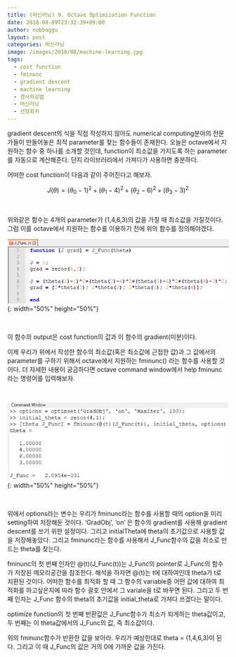 ```yaml
---
title: (머신러닝) 9. Octave Optimization Function
date: 2018-08-09T23:32:39+09:00
author: nobbaggu
layout: post
categories: 머신러닝
image: /images/2018/08/machine-learning.jpg
tags:
  - cost function
  - fminunc
  - gradient descent
  - machine learning
  - 경사하강법
  - 머신러닝
  - 선형회귀
---
```

gradient descent의 식을 직접 작성하지 않아도 numerical computing분야의 전문가들이 만들어놓은 최적 parameter를 찾는 함수들이 존재한다. 오늘은 octave에서 지원하는 함수 중 하나를 소개할 것인데, function이 최소값을 가지도록 하는 parameter를 자동으로 계산해준다. 단지 라이브러리에서 가져다가 사용하면 충분하다.

어떠한 cost function이 다음과 같이 주어진다고 해보자.

$$J(\theta ) = ({ { \theta }_{ 0 }-1 })^{ 2 }+({ { \theta }_{ 1 }-4 })^{ 2 }+({ { \theta }_{ 2 }-6 })^{ 2 }+({ { \theta }_{ 3 }-3 })^{ 2 }$$ 

&nbsp;

위와같은 함수는 4개의 parameter가 (1,4,6,3)의 값을 가질 때 최소값을 가질것이다. 그럼 이를 octave에서 지원하는 함수를 이용하기 전에 위의 함수를 정의해야겠다.

![image](/images/2018/08/no-name-13.png){: width="50%" height="50%"}

&nbsp;

이 함수의 output은 cost function의 값과 이 함수의 gradient(미분)이다.

이제 우리가 위에서 작성한 함수의 최소값(혹은 최소값에 근접한 값)과 그 값에서의 parameter를 구하기 위해서 octave에서 지원하는 fminunc() 라는 함수를 사용할 것이다. 더 자세한 내용이 궁금하다면 octave command window에서 help fminunc 라는 명령어를 입력해보자.

&nbsp;

![image](/images/2018/08/no-name-15.png){: width="50%" height="50%"}

&nbsp;

위에서 options라는 변수는 우리가 fminunc라는 함수를 사용할 때의 option을 미리 setting하여 저장해둔 것이다. &#8216;GradObj&#8217;, &#8216;on&#8217; 은 함수의 gradient를 사용해 gradient descent를 쓰기 위한 설정이다. 그리고 initialTheta에 theta의 초기값으로 사용할 값을 저장해놓았다. 그리고 fminunc라는 함수를 사용해서 J_Func함수의 값을 최소로 만드는 theta를 찾는다.

fminunc의 첫 번째 인자인 @(t)(J\_Func(t))는 J\_Func의 pointer로 J\_Func의 함수가 저장된 메모리공간을 참조한다. 해석을 하자면 @(t)는 t에 대하여인데 theta가 t로 치환된 것이다. 어떠한 함수를 최적화 할 때 그 함수의 variable중 어떤 값에 대하여 최적화를 하고싶은지에 따라 함수 괄호 안에서 그 variale을 t로 바꾸면 된다. 그리고 두 번째 인자는 J\_Func 함수의 theta의 초기값을 initial_theta로 가져다 쓰겠다는 말이다.

optimize function의 첫 번째 반환값은 J\_Func함수가 최소가 되게하는 theta값이고, 두 번째는 이 theta값에서의 J\_Func의 값, 즉 최소값이다.

위의 fminunc함수가 반환한 값을 보아라. 우리가 예상한대로 theta = (1,4,6,3)이 된다. 그리고 이 때 J_Func의 값은 거의 0에 가까운 값을 가진다.